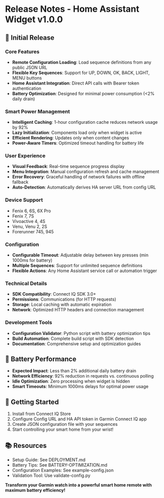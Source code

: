 # Release Notes - Home Assistant Widget v1.0.0

## 🎉 Initial Release

### Core Features
- **Remote Configuration Loading**: Load sequence definitions from any public JSON URL
- **Flexible Key Sequences**: Support for UP, DOWN, OK, BACK, LIGHT, MENU buttons
- **Home Assistant Integration**: Direct API calls with Bearer token authentication
- **Battery Optimization**: Designed for minimal power consumption (<2% daily drain)

### Smart Power Management
- **Intelligent Caching**: 1-hour configuration cache reduces network usage by 92%
- **Lazy Initialization**: Components load only when widget is active
- **Efficient Rendering**: Updates only when content changes
- **Power-Aware Timers**: Optimized timeout handling for battery life

### User Experience
- **Visual Feedback**: Real-time sequence progress display
- **Menu Integration**: Manual configuration refresh and cache management
- **Error Recovery**: Graceful handling of network failures with offline fallback
- **Auto-Detection**: Automatically derives HA server URL from config URL

### Device Support
- Fenix 6, 6S, 6X Pro
- Fenix 7, 7S  
- Vivoactive 4, 4S
- Venu, Venu 2, 2S
- Forerunner 745, 945

### Configuration
- **Configurable Timeout**: Adjustable delay between key presses (min 1000ms for battery)
- **Multiple Sequences**: Support for unlimited sequence definitions
- **Flexible Actions**: Any Home Assistant service call or automation trigger

### Technical Details
- **SDK Compatibility**: Connect IQ SDK 3.0+
- **Permissions**: Communications (for HTTP requests)
- **Storage**: Local caching with automatic expiration
- **Network**: Optimized HTTP headers and connection management

### Development Tools
- **Configuration Validator**: Python script with battery optimization tips
- **Build Automation**: Complete build script with SDK detection
- **Documentation**: Comprehensive setup and optimization guides

## 🔋 Battery Performance
- **Expected Impact**: Less than 2% additional daily battery drain
- **Network Efficiency**: 92% reduction in requests vs. continuous polling
- **Idle Optimization**: Zero processing when widget is hidden
- **Smart Timeouts**: Minimum 1000ms delays for optimal power usage

## 🚀 Getting Started
1. Install from Connect IQ Store
2. Configure Config URL and HA API token in Garmin Connect IQ app
3. Create JSON configuration file with your sequences
4. Start controlling your smart home from your wrist!

## 📚 Resources
- Setup Guide: See DEPLOYMENT.md
- Battery Tips: See BATTERY-OPTIMIZATION.md  
- Configuration Examples: See example-config.json
- Validation Tool: Use validate-config.py

**Transform your Garmin watch into a powerful smart home remote with maximum battery efficiency!**
